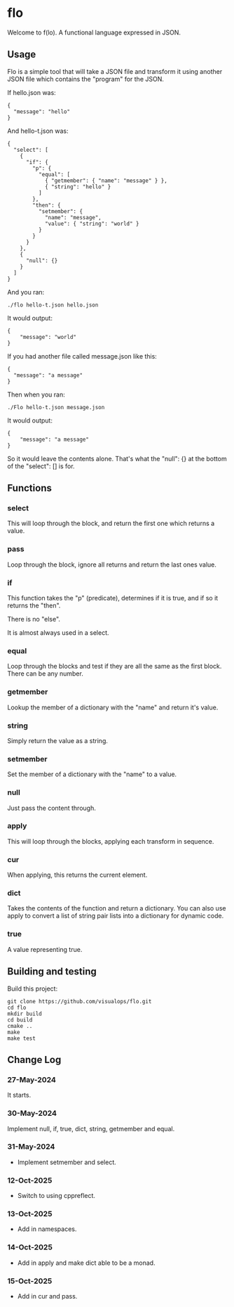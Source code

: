 # flo

Welcome to f(lo). A functional language expressed in JSON.

## Usage

Flo is a simple tool that will take a JSON file and transform it using another JSON file which
contains the "program" for the JSON.

If hello.json was:
```
{
  "message": "hello"
}
```

And hello-t.json was:
```
{
  "select": [
    {
      "if": {
        "p": {
          "equal": [
            { "getmember": { "name": "message" } },
            { "string": "hello" }
          ]
        },
        "then": {
          "setmember": {
            "name": "message",
            "value": { "string": "world" }
          }
        }
      }
    },
    {
      "null": {}
    }
  ]
}
```

And you ran:
```
./flo hello-t.json hello.json 
```

It would output:
```
{
    "message": "world"
}
```

If you had another file called message.json like this:
```
{
  "message": "a message"
}
```

Then when you ran:
```
./Flo hello-t.json message.json 
```

It would output:
```
{
    "message": "a message"
}
```

So it would leave the contents alone. That's what the "null": {} at the bottom of the "select": [] is for.

## Functions

### select

This will loop through the block, and return the first one which returns a value.

### pass

Loop through the block, ignore all returns and return the last ones value.

### if

This function takes the "p" (predicate), determines if it is true, and if so it returns the "then".

There is no "else".

It is almost always used in a select.

### equal

Loop through the blocks and test if they are all the same as the first block. There can be any 
number.

### getmember

Lookup the member of a dictionary with the "name" and return it's value.

### string

Simply return the value as a string.

### setmember

Set the member of a dictionary with the "name" to a value.

### null

Just pass the content through.

### apply

This will loop through the blocks, applying each transform in sequence.

### cur

When applying, this returns the current element.

### dict

Takes the contents of the function and return a dictionary. You can also use apply to
convert a list of string pair lists into a dictionary for dynamic code.

### true

A value representing true.

## Building and testing

Build this project:

```
git clone https://github.com/visualops/flo.git
cd flo
mkdir build
cd build
cmake ..
make
make test
```

## Change Log

### 27-May-2024

It starts.

### 30-May-2024

Implement null, if, true, dict, string, getmember and equal.

### 31-May-2024

- Implement setmember and select.

### 12-Oct-2025

- Switch to using cppreflect.

### 13-Oct-2025

- Add in namespaces.

### 14-Oct-2025

- Add in apply and make dict able to be a monad.

### 15-Oct-2025

- Add in cur and pass.

